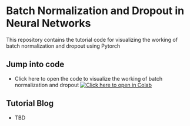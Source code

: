# Batch Normalization and Dropout in Neural Networks

This repository contains the tutorial code for visualizing the working of batch normalization and dropout using Pytorch

## Jump into code

- Click here to open the code to visualize the working of batch normalization and dropout
[![Click here to open in Colab](https://colab.research.google.com/assets/colab-badge.svg)](https://colab.research.google.com/github/Niranjankumar-c/DeepLearning-PadhAI/blob/master/DeepLearning_Materials/7_BatchNormalization/BatchNorm_Dropout.ipynb)

## Tutorial Blog 
* TBD
